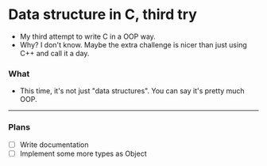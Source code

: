 # Data structure in C, third try
- My third attempt to write C in a OOP way.
- Why? I don't know. Maybe the extra challenge is nicer than just using C++ and call it a day.
### What
- This time, it's not just "data structures". You can say it's pretty much OOP.
---
### Plans
- [ ] Write documentation
- [ ] Implement some more types as Object

